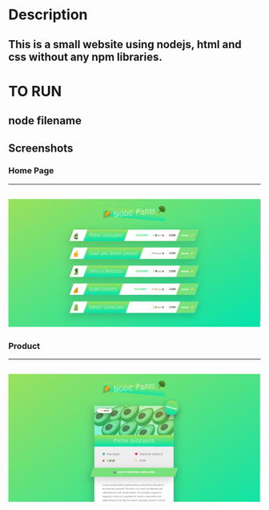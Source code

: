 # Description

## This is a small website using nodejs, html and css without any npm libraries.

# TO RUN

## node filename

## Screenshots
### Home Page
---
![plot](./img/home.png)
---
### Product
---
![plot](./img/product.png)
---
